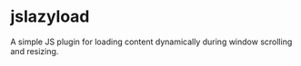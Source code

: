 # jslazyload
A simple JS plugin for loading content dynamically during window scrolling and resizing.
